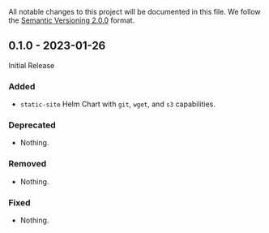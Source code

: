 All notable changes to this project will be documented in this file.
We follow the [Semantic Versioning 2.0.0](http://semver.org/) format.


## 0.1.0 - 2023-01-26
Initial Release

### Added
- `static-site` Helm Chart with `git`, `wget`, and `s3` capabilities.

### Deprecated
- Nothing.

### Removed
- Nothing.

### Fixed
- Nothing.
